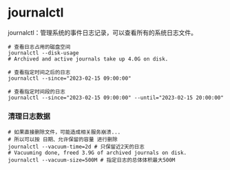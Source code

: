 # journalctl

journalctl：管理系统的事件日志记录，可以查看所有的系统日志文件。

```shell
# 查看日志占用的磁盘空间
journalctl --disk-usage
# Archived and active journals take up 4.0G on disk.

# 查看指定时间之后的日志
journalctl --since="2023-02-15 09:00:00"

# 查看指定时间段的日志
journalctl --since="2023-02-15 09:00:00" --until="2023-02-15 20:00:00"
```

### 清理日志数据

```shell
# 如果直接删除文件，可能造成相关服务崩溃...
# 所以可以按 日期、允许保留的容量 进行删除
journalctl --vacuum-time=2d # 只保留近2天的日志
# Vacuuming done, freed 3.9G of archived journals on disk.
journalctl --vacuum-size=500M # 指定日志的总体体积最大500M
```